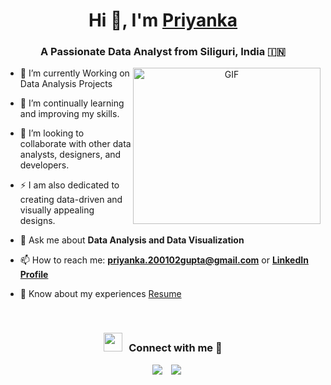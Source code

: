 <h1 align="center">Hi 👋, I'm <a href="https://github.com/priyanka200201" target="blank">Priyanka</a></h1>
<h3 align="center">A Passionate Data Analyst from Siliguri, India &#127470;&#127475</h3>

<a target="_blank" align="center">
  <img align="right" top="200" height="250" width="300" alt="GIF" src="https://media.giphy.com/media/SWoSkN6DxTszqIKEqv/giphy.gif">
</a>

- 🔭 I’m currently Working on Data Analysis Projects
- 🌱 I’m continually learning and improving my skills.
- 👯 I’m looking to collaborate with other data analysts, designers, and developers.
- ⚡ I am also dedicated to creating data-driven and visually appealing designs.
- 💬 Ask me about **Data Analysis and Data Visualization**

- 📫 How to reach me: **priyanka.200102gupta@gmail.com** or **[LinkedIn Profile](https://www.linkedin.com/in/priyankagupta20/)**

- 📄 Know about my experiences <a href="https://drive.google.com/file/d/19mK_bFIQ-BQmjB_Wo9A7aHhqtH9DuL_T/view?usp=drivesdk" target="blank">Resume</a>
<br/>
<h3 align="center" > <img src="https://media.giphy.com/media/iY8CRBdQXODJSCERIr/giphy.gif" width="30" height="30" style="margin-right: 10px;">Connect with me 🤝 </h3>

<p align="center">

 <div align="center"  class="icons-social" style="margin-left: 10px;">
        <a style="margin-left: 10px;"  target="_blank" href="https://www.linkedin.com/in/priyankagupta2001/">
			<img src="https://img.icons8.com/doodle/40/000000/linkedin--v2.png"></a>
        <a style="margin-left: 10px;" target="_blank" href="https://github.com/priyanka200201">
		<img src="https://img.icons8.com/doodle/40/000000/github--v1.png"></a>
		<a style="margin-left: 5px;" target="_blank" href="https://drive.google.com/file/d/19mK_bFIQ-BQmjB_Wo9A7aHhqtH9DuL_T/view?usp=drivesdk">
					<img src=""></a>
      </div>

</p>

